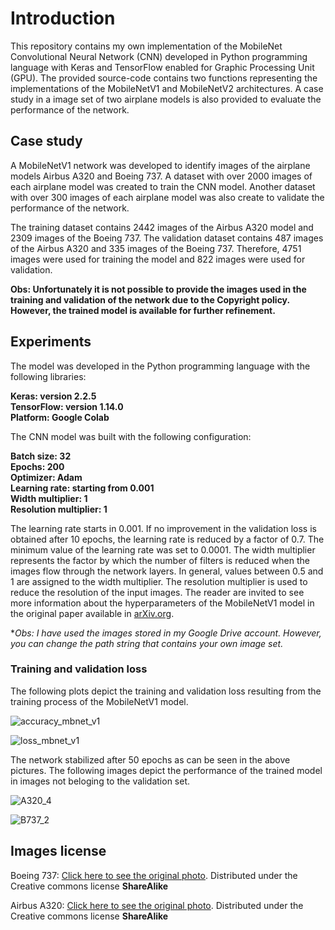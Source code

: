 # Introduction
This repository contains my own implementation of the MobileNet Convolutional Neural Network (CNN) developed in Python programming language with Keras and TensorFlow enabled for Graphic Processing Unit (GPU). The provided source-code contains two functions representing the implementations of the MobileNetV1 and MobileNetV2 architectures. A case study in a image set of two airplane models is also provided to evaluate the performance of the network.

## Case study
A MobileNetV1 network was developed to identify images of the airplane models Airbus A320 and Boeing 737. A dataset with over 2000 images of each airplane model was created to train the CNN model. Another dataset with over 300 images of each airplane model was also create to validate the performance of the network.

The training dataset contains 2442 images of the Airbus A320 model and 2309 images of the Boeing 737. The validation dataset contains 487 images of the Airbus A320 and 335 images of the Boeing 737. Therefore, 4751 images were used for training the model and 822 images were used for validation.

**Obs: Unfortunately it is not possible to provide the images used in the training and validation of the network due to the Copyright policy. However, the trained model is available for further refinement.**

## Experiments
The model was developed in the Python programming language with the following libraries:

**Keras: version 2.2.5**  
**TensorFlow: version 1.14.0**  
**Platform: Google Colab**  

The CNN model was built with the following configuration:

**Batch size: 32**  
**Epochs: 200**  
**Optimizer: Adam**  
**Learning rate: starting from 0.001**  
**Width multiplier: 1**  
**Resolution multiplier: 1**  

The learning rate starts in 0.001. If no improvement in the validation loss is obtained after 10 epochs, the learning rate is reduced by a factor of 0.7. The minimum value of the learning rate was set to 0.0001. The width multiplier represents the factor by which the number of filters is reduced when the images flow through the network layers. In general, values between 0.5 and 1 are assigned to the width multiplier. The resolution multiplier is used to reduce the resolution of the input images. The reader are invited to see more information about the hyperparameters of the MobileNetV1 model in the original paper available in [arXiv.org](https://arxiv.org/pdf/1704.04861.pdf).

**Obs: I have used the images stored in my Google Drive account. However, you can change the path string that contains your own image set.*

### Training and validation loss
The following plots depict the training and validation loss resulting from the training process of the MobileNetV1 model.

![accuracy_mbnet_v1](https://user-images.githubusercontent.com/39133414/65028039-c12af480-d911-11e9-9078-083182ba3fcf.jpg)

![loss_mbnet_v1](https://user-images.githubusercontent.com/39133414/65028041-c1c38b00-d911-11e9-8cb4-45c57b696910.jpg)

The network stabilized after 50 epochs as can be seen in the above pictures. The following images depict the performance of the trained model in images not beloging to the validation set.

![A320_4](https://user-images.githubusercontent.com/39133414/65041802-e4fc3380-d92d-11e9-87b2-27983b6ad815.jpg)

![B737_2](https://user-images.githubusercontent.com/39133414/65041811-e9c0e780-d92d-11e9-84d0-915aa07b84bc.jpg)

## Images license
Boeing 737: [Click here to see the original photo](https://all-free-download.com/free-photos/download/air-china-boeing-737-79l-red-peony-livery-b-5211_517110.html). Distributed under the Creative commons license **ShareAlike**

Airbus A320: [Click here to see the original photo](https://all-free-download.com/free-photos/download/airbus-a320-214_517133.html). Distributed under the Creative commons license **ShareAlike**
